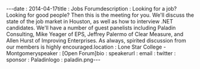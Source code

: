 ---﻿date : 2014-04-17title : Jobs Forumdescription : Looking for a job?  Looking for good people?  Then this is the meeting for you.  We'll discuss the state of the job market in Houston, as well as how to interview .NET candidates.  We'll have a number of guest panelists including Paladin Consulting, Mike Yeager of EPS, Jeffrey Palermo of Clear Measure, and Allen Hurst of Improving Enterprises.  As always, spirited discussion from our members is highly encouraged.location : Lone Star College - Montgomeryspeaker : [Open Forum]bio : speakerurl : email : twitter : sponsor : Paladinlogo : paladin.png---